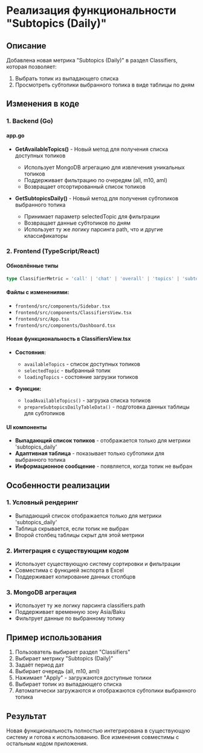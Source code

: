 # Реализация функциональности "Subtopics (Daily)"

## Описание
Добавлена новая метрика "Subtopics (Daily)" в раздел Classifiers, которая позволяет:
1. Выбрать топик из выпадающего списка
2. Просмотреть субтопики выбранного топика в виде таблицы по дням

## Изменения в коде

### 1. Backend (Go)

#### app.go
- **GetAvailableTopics()** - Новый метод для получения списка доступных топиков
  - Использует MongoDB агрегацию для извлечения уникальных топиков
  - Поддерживает фильтрацию по очередям (all, m10, aml)
  - Возвращает отсортированный список топиков

- **GetSubtopicsDaily()** - Новый метод для получения субтопиков выбранного топика
  - Принимает параметр selectedTopic для фильтрации
  - Возвращает данные субтопиков по дням
  - Использует ту же логику парсинга path, что и другие классификаторы

### 2. Frontend (TypeScript/React)

#### Обновлённые типы
```typescript
type ClassifierMetric = 'call' | 'chat' | 'overall' | 'topics' | 'subtopics_daily';
```

#### Файлы с изменениями:
- `frontend/src/components/Sidebar.tsx`
- `frontend/src/components/ClassifiersView.tsx`
- `frontend/src/App.tsx`
- `frontend/src/components/Dashboard.tsx`

#### Новая функциональность в ClassifiersView.tsx
- **Состояния:**
  - `availableTopics` - список доступных топиков
  - `selectedTopic` - выбранный топик
  - `loadingTopics` - состояние загрузки топиков

- **Функции:**
  - `loadAvailableTopics()` - загрузка списка топиков
  - `prepareSubtopicsDailyTableData()` - подготовка данных таблицы для субтопиков

#### UI компоненты
- **Выпадающий список топиков** - отображается только для метрики 'subtopics_daily'
- **Адаптивная таблица** - показывает только субтопики для выбранного топика
- **Информационное сообщение** - появляется, когда топик не выбран

## Особенности реализации

### 1. Условный рендеринг
- Выпадающий список отображается только для метрики 'subtopics_daily'
- Таблица скрывается, если топик не выбран
- Второй столбец таблицы скрыт для этой метрики

### 2. Интеграция с существующим кодом
- Использует существующую систему сортировки и фильтрации
- Совместима с функцией экспорта в Excel
- Поддерживает копирование данных столбцов

### 3. MongoDB агрегация
- Использует ту же логику парсинга classifiers.path
- Поддерживает временную зону Asia/Baku
- Фильтрует данные по выбранному топику

## Пример использования

1. Пользователь выбирает раздел "Classifiers"
2. Выбирает метрику "Subtopics (Daily)"
3. Задаёт период дат
4. Выбирает очередь (all, m10, aml)
5. Нажимает "Apply" - загружаются доступные топики
6. Выбирает топик из выпадающего списка
7. Автоматически загружаются и отображаются субтопики выбранного топика

## Результат
Новая функциональность полностью интегрирована в существующую систему и готова к использованию. Все изменения совместимы с остальным кодом приложения. 